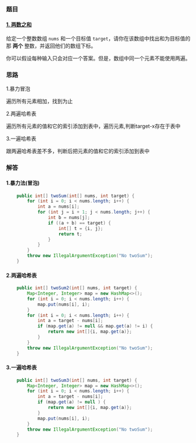 ### 题目

#### [1. 两数之和](https://leetcode-cn.com/problems/two-sum/)

给定一个整数数组 `nums` 和一个目标值 `target`，请你在该数组中找出和为目标值的那 **两个** 整数，并返回他们的数组下标。

你可以假设每种输入只会对应一个答案。但是，数组中同一个元素不能使用两遍。

### 思路

1.暴力冒泡

遍历所有元素相加，找到为止

2.两遍哈希表

遍历所有元素的值和它的索引添加到表中，遍历元素,判断target-x存在于表中

3.一遍哈希表

跟两遍哈希表差不多，判断后把元素的值和它的索引添加到表中

### 解答

#### 1.暴力法(冒泡)

```java
    public int[] twoSum(int[] nums, int target) {
        for (int i = 0; i < nums.length; i++) {
            int a = nums[i];
            for (int j = i + 1; j < nums.length; j++) {
                int b = nums[j];
                if ((a + b) == target) {
                    int[] t = {i, j};
                    return t;
                }
            }
        }
        throw new IllegalArgumentException("No twoSum");
    }
```

#### 2.两遍哈希表

```java
    public int[] twoSum2(int[] nums, int target) {
        Map<Integer, Integer> map = new HashMap<>();
        for (int i = 0; i < nums.length; i++) {
            map.put(nums[i], i);
        }
        for (int i = 0; i < nums.length; i++) {
            int a = target - nums[i];
            if (map.get(a) != null && map.get(a) != i) {
                return new int[]{i, map.get(a)};
            }
        }
        throw new IllegalArgumentException("No twoSum");
    }
```

#### 3.一遍哈希表

```java
    public int[] twoSum3(int[] nums, int target) {
        Map<Integer, Integer> map = new HashMap<>();
        for (int i = 0; i < nums.length; i++) {
            int a = target - nums[i];
            if (map.get(a) != null ) {
                return new int[]{i, map.get(a)};
            }
            map.put(nums[i], i);
        }
        throw new IllegalArgumentException("No twoSum");
    }
```